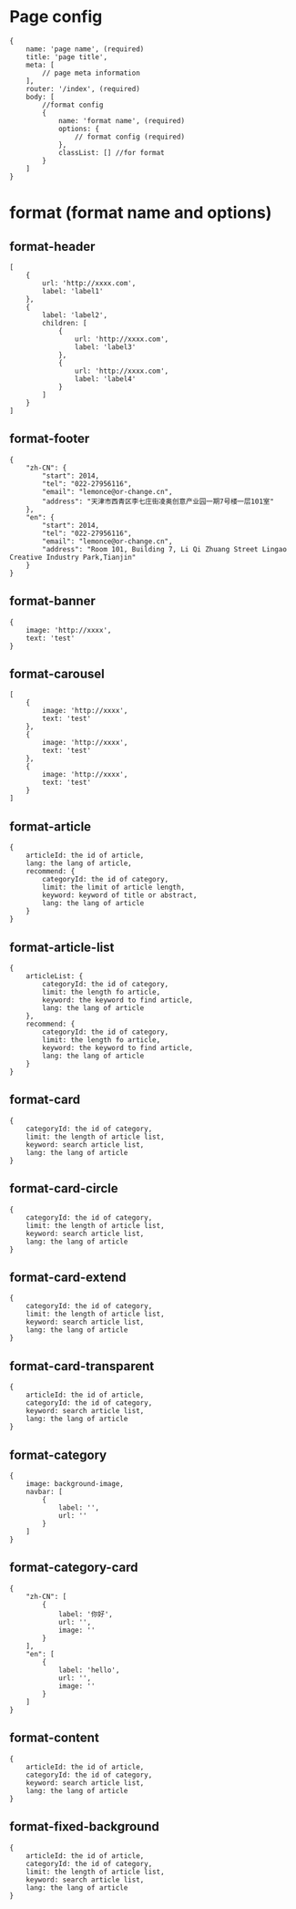 # Page config

```
{
	name: 'page name', (required)
	title: 'page title',
	meta: [
		// page meta information
	],
	router: '/index', (required)
	body: [
		//format config
		{
			name: 'format name', (required)
			options: {
				// format config (required)
			},
			classList: [] //for format
		}
	]
}
```

# format (format name and options)

## format-header

```
[
	{
		url: 'http://xxxx.com',
		label: 'label1'
	},
	{
		label: 'label2',
		children: [
			{
				url: 'http://xxxx.com',
				label: 'label3'
			},
			{
				url: 'http://xxxx.com',
				label: 'label4'
			}
		]
	}
]
```

## format-footer

```
{
	"zh-CN": {
		"start": 2014,
		"tel": "022-27956116",
		"email": "lemonce@or-change.cn",
		"address": "天津市西青区李七庄街凌奥创意产业园一期7号楼一层101室"
	},
	"en": {
		"start": 2014,
		"tel": "022-27956116",
		"email": "lemonce@or-change.cn",
		"address": "Room 101, Building 7, Li Qi Zhuang Street Lingao Creative Industry Park,Tianjin"
	}
}
```

## format-banner

```
{
	image: 'http://xxxx',
	text: 'test'
}
```

## format-carousel

```
[
	{
		image: 'http://xxxx',
		text: 'test'
	},
	{
		image: 'http://xxxx',
		text: 'test'
	},
	{
		image: 'http://xxxx',
		text: 'test'
	}
]
```

## format-article

```
{
	articleId: the id of article,
	lang: the lang of article,
	recommend: {
		categoryId: the id of category,
		limit: the limit of article length,
		keyword: keyword of title or abstract,
		lang: the lang of article
	}
}
```

## format-article-list

```
{
	articleList: {
		categoryId: the id of category,
		limit: the length fo article,
		keyword: the keyword to find article,
		lang: the lang of article
	},
	recommend: {
		categoryId: the id of category,
		limit: the length fo article,
		keyword: the keyword to find article,
		lang: the lang of article
	}
}
```

## format-card
```
{
	categoryId: the id of category,
	limit: the length of article list,
	keyword: search article list,
	lang: the lang of article
}
```

## format-card-circle
```
{
	categoryId: the id of category,
	limit: the length of article list,
	keyword: search article list,
	lang: the lang of article
}
```

## format-card-extend
```
{
	categoryId: the id of category,
	limit: the length of article list,
	keyword: search article list,
	lang: the lang of article
}
```

## format-card-transparent
```
{
	articleId: the id of article,
	categoryId: the id of category,
	keyword: search article list,
	lang: the lang of article
}
```

## format-category
```
{
	image: background-image,
	navbar: [
		{
			label: '',
			url: ''
		}
	]
}
```

## format-category-card
```
{
	"zh-CN": [
		{
			label: '你好',
			url: '',
			image: ''
		}
	],
	"en": [
		{
			label: 'hello',
			url: '',
			image: ''
		}
	]
}
```

## format-content
```
{
	articleId: the id of article,
	categoryId: the id of category,
	keyword: search article list,
	lang: the lang of article
}
```

## format-fixed-background
```
{
	articleId: the id of article,
	categoryId: the id of category,
	limit: the length of article list,
	keyword: search article list,
	lang: the lang of article
}
```